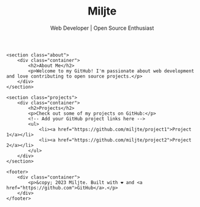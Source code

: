 <!DOCTYPE html>
<html lang="en">

<head>
    <meta charset="UTF-8">
    <meta name="viewport" content="width=device-width, initial-scale=1.0">
    <link rel="stylesheet" href="style.css">
    <title>Miljte's GitHub</title>
</head>

<body>
    <header>
        <div class="container">
            <h1>Miljte</h1>
            <p>Web Developer | Open Source Enthusiast</p>
        </div>
    </header>

    <section class="about">
        <div class="container">
            <h2>About Me</h2>
            <p>Welcome to my GitHub! I'm passionate about web development and love contributing to open source projects.</p>
        </div>
    </section>

    <section class="projects">
        <div class="container">
            <h2>Projects</h2>
            <p>Check out some of my projects on GitHub:</p>
            <!-- Add your GitHub project links here -->
            <ul>
                <li><a href="https://github.com/miljte/project1">Project 1</a></li>
                <li><a href="https://github.com/miljte/project2">Project 2</a></li>
            </ul>
        </div>
    </section>

    <footer>
        <div class="container">
            <p>&copy; 2023 Miljte. Built with ❤️ and <a href="https://github.com">GitHub</a>.</p>
        </div>
    </footer>
</body>

</html>
